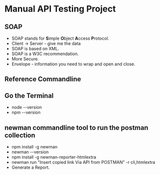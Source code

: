 # Manual API Testing Project
## SOAP
- SOAP stands for **S**imple **O**bject **A**ccess **P**rotocol.
- Client -> Server - give me the data
- SOAP is based on XML.
- SOAP is a W3C recommendation.
- More Secure.
- Envelope - information you need to wrap and open and close.

## Reference Commandline 
## Go the Terminal
- node --version
- npm --version

## newman commandline tool to run the postman collection

- npm install -g newman
- newman --version
- npm install -g newman-reporter-htmlextra
- newman run "Insert copied link Via API from POSTMAN" -r cli,htmlextra
- Generate a Report.
 
